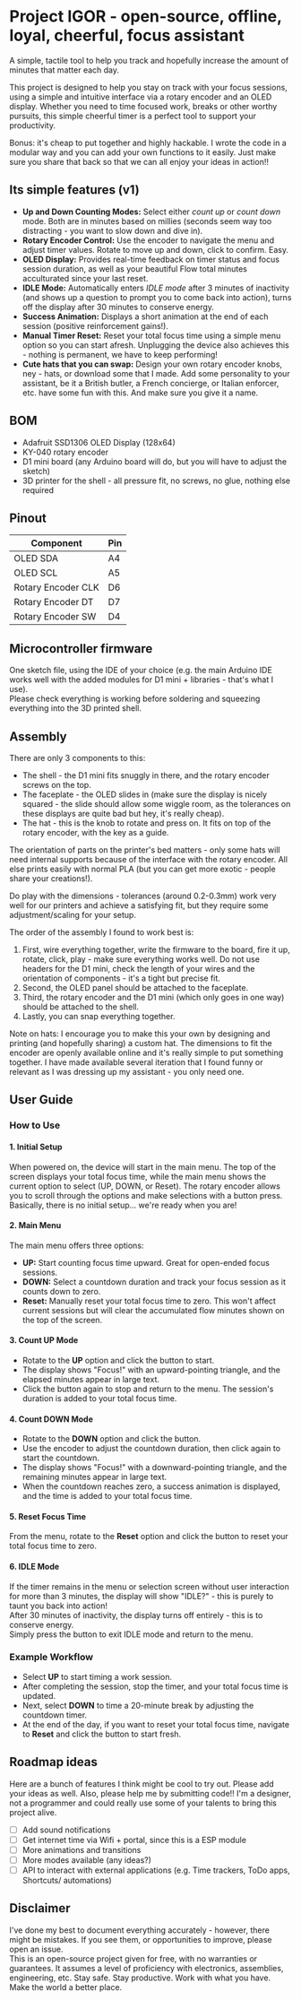# Project IGOR - open-source, offline, loyal, cheerful, focus assistant

A simple, tactile tool to help you track and hopefully increase the amount of minutes that matter each day.

This project is designed to help you stay on track with your focus sessions, using a simple and intuitive interface via a rotary encoder and an OLED display. Whether you need to time focused work, breaks or other worthy pursuits, this simple cheerful timer is a perfect tool to support your productivity.

Bonus: it's cheap to put together and highly hackable. I wrote the code in a modular way and you can add your own functions to it easily. Just make sure you share that back so that we can all enjoy your ideas in action!!

## Its simple features (v1)

- **Up and Down Counting Modes:** Select either *count up* or *count down* mode. Both are in minutes based on millies (seconds seem way too distracting - you want to slow down and dive in).
- **Rotary Encoder Control:** Use the encoder to navigate the menu and adjust timer values. Rotate to move up and down, click to confirm. Easy.
- **OLED Display:** Provides real-time feedback on timer status and focus session duration, as well as your beautiful Flow total minutes acculturated since your last reset.
- **IDLE Mode:** Automatically enters *IDLE mode* after 3 minutes of inactivity (and shows up a question to prompt you to come back into action), turns off the display after 30 minutes to conserve energy.
- **Success Animation:** Displays a short animation at the end of each session (positive reinforcement gains!).
- **Manual Timer Reset:** Reset your total focus time using a simple menu option so you can start afresh. Unplugging the device also achieves this - nothing is permanent, we have to keep performing!
- **Cute hats that you can swap:** Design your own rotary encoder knobs, ney - hats, or download some that I made. Add some personality to your assistant, be it a British butler, a French concierge, or Italian enforcer, etc. have some fun with this. And make sure you give it a name.

## BOM

- Adafruit SSD1306 OLED Display (128x64)
- KY-040 rotary encoder
- D1 mini board (any Arduino board will do, but you will have to adjust the sketch)
- 3D printer for the shell - all pressure fit, no screws, no glue, nothing else required

## Pinout

| Component            | Pin |
|----------------------|-----|
| OLED SDA             | A4  |
| OLED SCL             | A5  |
| Rotary Encoder CLK   | D6  |
| Rotary Encoder DT    | D7  |
| Rotary Encoder SW    | D4  |

## Microcontroller firmware

One sketch file, using the IDE of your choice (e.g. the main Arduino IDE works well with the added modules for D1 mini + libraries - that's what I use).  
Please check everything is working before soldering and squeezing everything into the 3D printed shell.

## Assembly

There are only 3 components to this:

- The shell - the D1 mini fits snuggly in there, and the rotary encoder screws on the top.
- The faceplate - the OLED slides in (make sure the display is nicely squared - the slide should allow some wiggle room, as the tolerances on these displays are quite bad but hey, it's really cheap).
- The hat - this is the knob to rotate and press on. It fits on top of the rotary encoder, with the key as a guide.

The orientation of parts on the printer's bed matters - only some hats will need internal supports because of the interface with the rotary encoder. All else prints easily with normal PLA (but you can get more exotic - people share your creations!).

Do play with the dimensions - tolerances (around 0.2-0.3mm) work very well for our printers and achieve a satisfying fit, but they require some adjustment/scaling for your setup.

The order of the assembly I found to work best is:

1. First, wire everything together, write the firmware to the board, fire it up, rotate, click, play - make sure everything works well. Do not use headers for the D1 mini, check the length of your wires and the orientation of components - it's a tight but precise fit.
2. Second, the OLED panel should be attached to the faceplate.
3. Third, the rotary encoder and the D1 mini (which only goes in one way) should be attached to the shell.
4. Lastly, you can snap everything together.

Note on hats: I encourage you to make this your own by designing and printing (and hopefully sharing) a custom hat. The dimensions to fit the encoder are openly available online and it's really simple to put something together. I have made available several iteration that I found funny or relevant as I was dressing up my assistant - you only need one.

## User Guide

### How to Use

#### 1. Initial Setup

When powered on, the device will start in the main menu. The top of the screen displays your total focus time, while the main menu shows the current option to select (UP, DOWN, or Reset). The rotary encoder allows you to scroll through the options and make selections with a button press.  
Basically, there is no initial setup... we're ready when you are!

#### 2. Main Menu

The main menu offers three options:

- **UP:** Start counting focus time upward. Great for open-ended focus sessions.
- **DOWN:** Select a countdown duration and track your focus session as it counts down to zero.
- **Reset:** Manually reset your total focus time to zero. This won't affect current sessions but will clear the accumulated flow minutes shown on the top of the screen.

#### 3. Count UP Mode

- Rotate to the **UP** option and click the button to start.
- The display shows "Focus!" with an upward-pointing triangle, and the elapsed minutes appear in large text.
- Click the button again to stop and return to the menu. The session's duration is added to your total focus time.

#### 4. Count DOWN Mode

- Rotate to the **DOWN** option and click the button.
- Use the encoder to adjust the countdown duration, then click again to start the countdown.
- The display shows "Focus!" with a downward-pointing triangle, and the remaining minutes appear in large text.
- When the countdown reaches zero, a success animation is displayed, and the time is added to your total focus time.

#### 5. Reset Focus Time

From the menu, rotate to the **Reset** option and click the button to reset your total focus time to zero.

#### 6. IDLE Mode

If the timer remains in the menu or selection screen without user interaction for more than 3 minutes, the display will show "IDLE?" - this is purely to taunt you back into action!  
After 30 minutes of inactivity, the display turns off entirely - this is to conserve energy.  
Simply press the button to exit IDLE mode and return to the menu.

### Example Workflow

- Select **UP** to start timing a work session.
- After completing the session, stop the timer, and your total focus time is updated.
- Next, select **DOWN** to time a 20-minute break by adjusting the countdown timer.
- At the end of the day, if you want to reset your total focus time, navigate to **Reset** and click the button to start fresh.

## Roadmap ideas

Here are a bunch of features I think might be cool to try out. Please add your ideas as well. Also, please help me by submitting code!! I'm a designer, not a programmer and could really use some of your talents to bring this project alive.

- [ ] Add sound notifications
- [ ] Get internet time via Wifi + portal, since this is a ESP module
- [ ] More animations and transitions
- [ ] More modes available (any ideas?)
- [ ] API to interact with external applications (e.g. Time trackers, ToDo apps, Shortcuts/ automations)

## Disclaimer

I've done my best to document everything accurately - however, there might be mistakes. If you see them, or opportunities to improve, please open an issue.  
This is an open-source project given for free, with no warranties or guarantees. It assumes a level of proficiency with electronics, assemblies, engineering, etc. Stay safe. Stay productive. Work with what you have. Make the world a better place.
